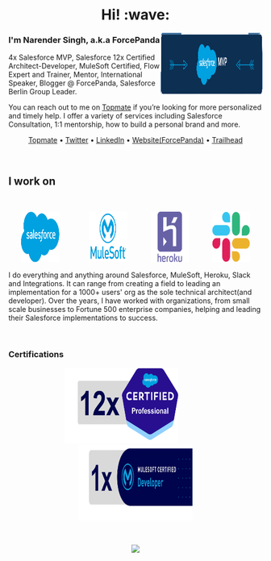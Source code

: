 <h1 align='center'> Hi! :wave:</h1>

<p>
    <img align="right" height="125px" width="40%" src="media/mvplogo-transparent.png" />
    <p align="left">
        <h3>I'm Narender Singh, a.k.a ForcePanda</h3>
    </p>
    <p align="left">4x Salesforce MVP, Salesforce 12x Certified Architect-Developer, MuleSoft Certified, Flow Expert and Trainer, Mentor, International Speaker, Blogger @ ForcePanda, Salesforce Berlin Group Leader.</p>
    <p align="left">You can reach out to me on <a href="https://topmate.io/forcepanda">Topmate</a> if you’re looking for more personalized and timely help. I offer a variety of services including Salesforce Consultation, 1:1 mentorship, how to build a personal brand and more.</p>
</p>

<p align="center">
    <a href="https://topmate.io/forcepanda">Topmate</a> •
    <a href="https://twitter.com/Nads_P07">Twitter</a> •
    <a href="https://www.linkedin.com/in/narendersingh07/">LinkedIn</a> •
    <a href="https://forcepanda.wordpress.com/">Website(ForcePanda)</a> •
    <a href="https://trailblazer.me/id/nads07">Trailhead</a>
</p>
<br/>
<h2> I work on </h2>
<br/>

<p align="center">
    <img height="100px" width="15%" src="media/sf_logo.png"/>&emsp;&emsp;&emsp;&emsp;
    <img height="100px" width="15%" src="media/mulesoft-icon.webp" />&emsp;&emsp;&emsp;
    <img height="100px" width="15%" src="media/heroku-icon.webp" />&emsp;&emsp;&emsp;
    <img height="100px" width="15%" src="media/slack-icon.png" />
</p>

<p>I do everything and anything around Salesforce, MuleSoft, Heroku, Slack and Integrations. It can range from creating a field to leading an implementation for a 1000+ users' org as the sole technical architect(and developer). Over the years, I have worked with organizations, from small scale businesses to Fortune 500 enterprise companies, helping and leading their Salesforce implementations to success.</p>
<br/>

<h3>Certifications</h3>

<p align="center">
    <img height="150px" width="45%" src="media/salesforce-certified-stats.png"/>&emsp;&emsp;&emsp;&emsp;
    <img height="150px" width="45%" src="media/ms-certified-stats.png"/>
</p>

<br/>

<!-- Visitors Counter -->
<p align="center">
    <img src="https://visitor-badge.laobi.icu/badge?page_id=forcePanda" id="counter">
</p>

